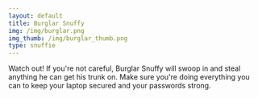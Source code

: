 ```yaml
---
layout: default
title: Burglar Snuffy
img: /img/burglar.png
img_thumb: /img/burglar_thumb.png
type: snuffie
---
```


Watch out! If you're not careful, Burglar Snuffy will swoop in and steal anything he can get his trunk on. Make sure you're doing everything you can to keep your laptop secured and your passwords strong. 